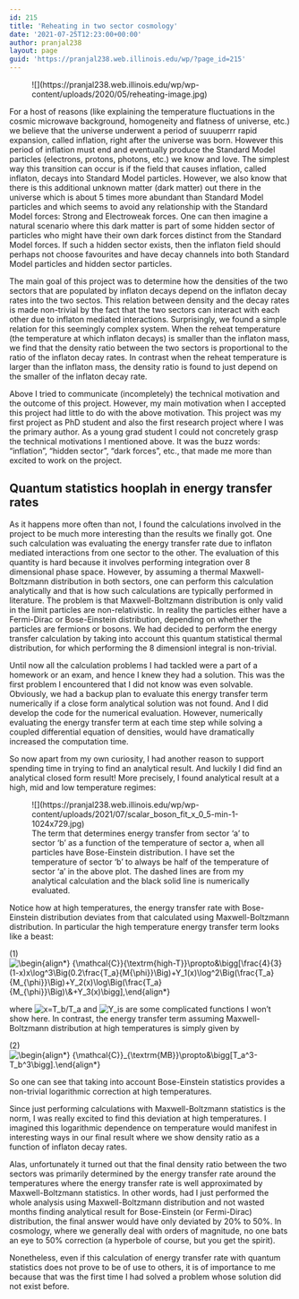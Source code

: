 ```yaml
---
id: 215
title: 'Reheating in two sector cosmology'
date: '2021-07-25T12:23:00+00:00'
author: pranjal238
layout: page
guid: 'https://pranjal238.web.illinois.edu/wp/?page_id=215'
---
```


<figure class="wp-block-image size-large is-resized">![](https://pranjal238.web.illinois.edu/wp/wp-content/uploads/2020/05/reheating-image.jpg)</figure>For a host of reasons (like explaining the temperature fluctuations in the cosmic microwave background, homogeneity and flatness of universe, etc.) we believe that the universe underwent a period of suuuperrr rapid expansion, called inflation, right after the universe was born. However this period of inflation must end and eventually produce the Standard Model particles (electrons, protons, photons, etc.) we know and love. The simplest way this transition can occur is if the field that causes inflation, called inflaton, decays into Standard Model particles. However, we also know that there is this additional unknown matter (dark matter) out there in the universe which is about 5 times more abundant than Standard Model particles and which seems to avoid any relationship with the Standard Model forces: Strong and Electroweak forces. One can then imagine a natural scenario where this dark matter is part of some hidden sector of particles who might have their own dark forces distinct from the Standard Model forces. If such a hidden sector exists, then the inflaton field should perhaps not choose favourites and have decay channels into both Standard Model particles and hidden sector particles.

The main goal of this project was to determine how the densities of the two sectors that are populated by inflaton decays depend on the inflaton decay rates into the two sectos. This relation between density and the decay rates is made non-trivial by the fact that the two sectors can interact with each other due to inflaton mediated interactions. Surprisingly, we found a simple relation for this seemingly complex system. When the reheat temperature (the temperature at which inflaton decays) is smaller than the inflaton mass, we find that the density ratio between the two sectors is proportional to the ratio of the inflaton decay rates. In contrast when the reheat temperature is larger than the inflaton mass, the density ratio is found to just depend on the smaller of the inflaton decay rate.

Above I tried to communicate (incompletely) the technical motivation and the outcome of this project. However, my main motivation when I accepted this project had little to do with the above motivation. This project was my first project as PhD student and also the first research project where I was the primary author. As a young grad student I could not concretely grasp the technical motivations I mentioned above. It was the buzz words: “inflation”, “hidden sector”, “dark forces”, etc., that made me more than excited to work on the project.

## Quantum statistics hooplah in energy transfer rates

As it happens more often than not, I found the calculations involved in the project to be much more interesting than the results we finally got. One such calculation was evaluating the energy transfer rate due to inflaton mediated interactions from one sector to the other. The evaluation of this quantity is hard because it involves performing integration over 8 dimensional phase space. However, by assuming a thermal Maxwell-Boltzmann distribution in both sectors, one can perform this calculation analytically and that is how such calculations are typically performed in literature. The problem is that Maxwell-Boltzmann distribution is only valid in the limit particles are non-relativistic. In reality the particles either have a Fermi-Dirac or Bose-Einstein distribution, depending on whether the particles are fermions or bosons. We had decided to perform the energy transfer calculation by taking into account this quantum statistical thermal distribution, for which performing the 8 dimensionl integral is non-trivial.

Until now all the calculation problems I had tackled were a part of a homework or an exam, and hence I knew they had a solution. This was the first problem I encountered that I did not know was even solvable. Obviously, we had a backup plan to evaluate this energy transfer term numerically if a close form analytical solution was not found. And I did develop the code for the numerical evaluation. However, numerically evaluating the energy transfer term at each time step while solving a coupled differential equation of densities, would have dramatically increased the computation time.

So now apart from my own curiosity, I had another reason to support spending time in trying to find an analytical result. And luckily I did find an analytical closed form result! More precisely, I found analytical result at a high, mid and low temperature regimes:

<div class="wp-block-image"><figure class="aligncenter size-large is-resized">![](https://pranjal238.web.illinois.edu/wp/wp-content/uploads/2021/07/scalar_boson_fit_x_0_5-min-1-1024x729.jpg)<figcaption class="wp-element-caption">The term that determines energy transfer from sector ‘a’ to sector ‘b’ as a function of the temperature of sector a, when all particles have Bose-Einstein distribution. I have set the temperature of sector ‘b’ to always be half of the temperature of sector ‘a’ in the above plot. The dashed lines are from my analytical calculation and the black solid line is numerically evaluated.</figcaption></figure></div>Notice how at high temperatures, the energy transfer rate with Bose-Einstein distribution deviates from that calculated using Maxwell-Boltzmann distribution. In particular the high temperature energy transfer term looks like a beast:

<span class="ql-right-eqno"> (1) </span><span class="ql-left-eqno"> </span>![\begin{align*} {\mathcal{C}}_{\textrm{high-T}}\propto&\bigg[\frac{4}{3}(1-x)x\log^3\Big(0.2\frac{T_a}{M_{\phi}}\Big)+Y_1(x)\log^2\Big(\frac{T_a}{M_{\phi}}\Big)+Y_2(x)\log\Big(\frac{T_a}{M_{\phi}}\Big)\\&+Y_3(x)\bigg],\end{align*}](https://pranjal238.web.illinois.edu/wp/wp-content/ql-cache/quicklatex.com-cb053c6384d0e74aea5b66ff6040664e_l3.png "Rendered by QuickLaTeX.com")

where ![$x=T_b/T_a$](https://pranjal238.web.illinois.edu/wp/wp-content/ql-cache/quicklatex.com-78489b4caba31d1db3c62bea681b0d05_l3.png "Rendered by QuickLaTeX.com") and ![$Y_i$](https://pranjal238.web.illinois.edu/wp/wp-content/ql-cache/quicklatex.com-ea22a4e4909f6c11b377f14b4e5da051_l3.png "Rendered by QuickLaTeX.com")s are some complicated functions I won’t show here. In contrast, the energy transfer term assuming Maxwell-Boltzmann distribution at high temperatures is simply given by

<span class="ql-right-eqno"> (2) </span><span class="ql-left-eqno"> </span>![\begin{align*} {\mathcal{C}}_{\textrm{MB}}\propto&\bigg[T_a^3-T_b^3\bigg].\end{align*}](https://pranjal238.web.illinois.edu/wp/wp-content/ql-cache/quicklatex.com-313b38b7541a8e4a7ec1333b17618ee0_l3.png "Rendered by QuickLaTeX.com")

So one can see that taking into account Bose-Einstein statistics provides a non-trivial logarithmic correction at high temperatures.

Since just performing calculations with Maxwell-Boltzmann statistics is the norm, I was really excited to find this deviation at high temperatures. I imagined this logarithmic dependence on temperature would manifest in interesting ways in our final result where we show density ratio as a function of inflaton decay rates.

Alas, unfortunately it turned out that the final density ratio between the two sectors was primarily determined by the energy transfer rate around the temperatures where the energy transfer rate is well approximated by Maxwell-Boltzmann statistics. In other words, had I just performed the whole analysis using Maxwell-Boltzmann distribution and not wasted months finding analytical result for Bose-Einstein (or Fermi-Dirac) distribution, the final answer would have only deviated by 20% to 50%. In cosmology, where we generally deal with orders of magnitude, no one bats an eye to 50% correction (a hyperbole of course, but you get the spirit).

Nonetheless, even if this calculation of energy transfer rate with quantum statistics does not prove to be of use to others, it is of importance to me because that was the first time I had solved a problem whose solution did not exist before.